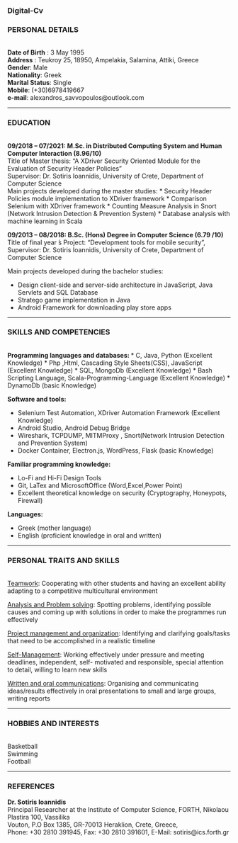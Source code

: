 
### Digital-Cv

<h3>PERSONAL DETAILS</h3> <br>
<b>Date of Birth</b> : 3 May 1995 <br>
<b>Address</b> : Teukroy 25, 18950, Ampelakia, Salamina, Attiki, Greece <br>
<b>Gender</b>: Male <br>
<b>Nationality</b>: Greek <br>
<b>Marital Status</b>: Single <br>
<b>Mobile</b>: (+30)6978419667 <br>
<b>e-mail</b>: alexandros_savvopoulos@outlook.com <br>

<hr>
<h3>EDUCATION</h3> <br>
<b> 09/2018 – 07/2021: M.Sc. in Distributed Computing System and Human Computer Interaction (8.96/10) </b> <br>
Title of Master thesis: “A XDriver Security Oriented Module for the Evaluation of Security Header Policies” <br>
Supervisor: Dr. Sotiris Ioannidis, University of Crete, Department of Computer Science <br>
Main projects developed during the master studies:
  * Security Header Policies module implementation to XDriver framework
  * Comparison Selenium with XDriver framework
  * Counting Measure Analysis in Snort (Network Intrusion Detection & Prevention System) 
  * Database analysis with machine learning in Scala

<b> 09/2013 – 08/2018: B.Sc. (Hons) Degree in Computer Science (6.79 /10) </b> <br>
Title of final year ́s Project: “Development tools for mobile security”, Supervisor: Dr. Sotiris Ioannidis,
University of Crete, Department of Computer Science

Main projects developed during the bachelor studies: 
  * Design client-side and server-side architecture in JavaScript, Java Servlets and SQL Database
  * Stratego game implementation in Java
  * Android Framework for downloading play store apps

<hr>
<h3>SKILLS AND COMPETENCIES</h3> <br>
<b> Programming languages and databases: </b>
  * C, Java, Python (Excellent Knowledge)
  * Php ,Html, Cascading Style Sheets(CSS), JavaScript (Excellent Knowledge)
  * SQL, MongoDb (Excellent Knowledge)
  * Bash Scripting Language, Scala-Programming-Language (Excellent Knowledge)
  * DynamoDb (basic Knowledge)

<b> Software and tools: </b>
  * Selenium Test Automation, XDriver Automation Framework (Excellent Knowledge)
  * Android Studio, Android Debug Bridge
  * Wireshark, TCPDUMP, MITMProxy , Snort(Network Intrusion Detection and Prevention System)
  * Docker Container, Electron.js, WordPress, Flask (basic Knowledge)

<b> Familiar programming knowledge: </b>
  * Lo-Fi and Hi-Fi Design Tools
  * Git, LaTex and MicrosoftOffice (Word,Excel,Power Point)
  * Excellent theoretical knowledge on security (Cryptography, Honeypots, Firewall)

<b> Languages: </b>
  * Greek (mother language)
  * English (proficient knowledge in oral and written)

<hr>
<h3>PERSONAL TRAITS AND SKILLS</h3> <br>
<u>Teamwork</u>: Cooperating with other students and having an excellent ability adapting to a competitive
multicultural environment

<u>Analysis and Problem solving</u>: Spotting problems, identifying possible causes and coming up with
solutions in order to make the programmes run effectively

<u>Project management and organization</u>: Identifying and clarifying goals/tasks that need to be
accomplished in a realistic timeline

<u>Self-Management</u>: Working effectively under pressure and meeting deadlines, independent, self-
motivated and responsible, special attention to detail, willing to learn new skills

<u>Written and oral communications</u>: Organising and communicating ideas/results effectively in oral
presentations to small and large groups, writing reports

<hr>
<h3>HOBBIES AND INTERESTS</h3> <br>
 Basketball <br>
 Swimming <br>
 Football <br>

<hr>
<h3>REFERENCES</h3>
<b> Dr. Sotiris Ioannidis </b> <br>
Principal Researcher at the Institute of Computer Science, FORTH, Nikolaou Plastira 100, Vassilika <br>
Vouton, P.O Box 1385, GR-70013 Heraklion, Crete, Greece, <br>
Phone: +30 2810 391945, Fax: +30 2810 391601, E-Mail: sotiris@ics.forth.gr <br>
